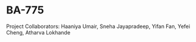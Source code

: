 # BA-775
Project Collaborators:
Haaniya Umair,
Sneha Jayapradeep,
Yifan Fan,
Yefei Cheng,
Atharva Lokhande
